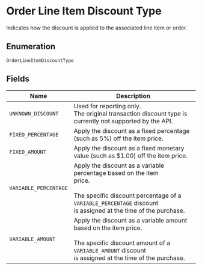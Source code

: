 <!-- Optimized: 2025-10-06 -->
<!-- RPM: 1.6.2.1.1.6.2.1_order-line-item-discount-type_20251006 -->
<!-- Session: E2E RPM DNA Application -->
<!-- AOM: RND (Reggie & Dro) -->
<!-- COI: TECHNOLOGY -->
<!-- RPM: HIGH -->
<!-- ACTION: BUILD -->

# Order Line Item Discount Type

Indicates how the discount is applied to the associated line item or order.

## Enumeration

`OrderLineItemDiscountType`

## Fields

| Name | Description |
|  --- | --- |
| `UNKNOWN_DISCOUNT` | Used for reporting only.<br>The original transaction discount type is currently not supported by the API. |
| `FIXED_PERCENTAGE` | Apply the discount as a fixed percentage (such as 5%) off the item price. |
| `FIXED_AMOUNT` | Apply the discount as a fixed monetary value (such as $1.00) off the item price. |
| `VARIABLE_PERCENTAGE` | Apply the discount as a variable percentage based on the item<br>price.<br><br>The specific discount percentage of a `VARIABLE_PERCENTAGE` discount<br>is assigned at the time of the purchase. |
| `VARIABLE_AMOUNT` | Apply the discount as a variable amount based on the item price.<br><br>The specific discount amount of a `VARIABLE_AMOUNT` discount<br>is assigned at the time of the purchase. |
